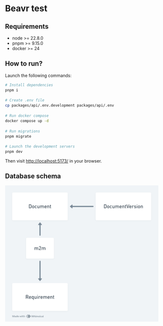 # Beavr test

## Requirements

- node >= 22.8.0
- pnpm >= 9.15.0
- docker >= 24

## How to run?

Launch the following commands:

```bash
# Install dependencies
pnpm i

# Create .env file
cp packages/api/.env.development packages/api/.env

# Run docker compose
docker compose up -d

# Run migrations
pnpm migrate

# Launch the development servers
pnpm dev
```

Then visit [http://localhost:5173/](http://localhost:5173/) in your browser.

## Database schema

![database schema](documentation/assets/databaseSchema.png)
